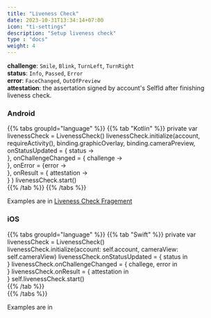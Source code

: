 ```yaml
---
title: "Liveness Check"
date: 2023-10-31T13:34:14+07:00
icon: "ti-settings"
description: "Setup liveness check"
type : "docs"
weight: 4
---
```


__challenge__: `Smile`, `Blink`, `TurnLeft`, `TurnRight`  
__status__: `Info`, `Passed`, `Error`  
__error__: `FaceChanged`, `OutOfPreview`  
__attestation__: the assertation signed by account's SelfId after finishing liveness check.   


### Android

{{% tabs groupId="language" %}}
    {{% tab "Kotlin" %}}
    private var livenessCheck = LivenessCheck()
    livenessCheck.initialize(account, requireActivity(), binding.graphicOverlay, binding.cameraPreview,
        onStatusUpdated = { status ->                
        },
        onChallengeChanged = { challenge ->                
        },
        onError = {error ->                
        },
        onResult = { attestation ->                
        }
    )
    livenessCheck.start()    
    {{% /tab %}}
{{% /tabs %}}

Examples are in [Liveness Check Fragement](https://github.com/joinself/self-mobile-embedded-samples/blob/main/android/chat/src/main/java/com/joinself/sdk/sample/LivenessCheckFragment.kt)


### iOS

{{% tabs groupId="language" %}}
    {{% tab "Swift" %}}
    private var livenessCheck = LivenessCheck()    
    livenessCheck.initialize(account: self.account, cameraView: self.cameraView)
    livenessCheck.onStatusUpdated = { status in            
    }
    livenessCheck.onChallengeChanged = { challege, error in                    
    }
    livenessCheck.onResult = { attestation in         
    }
    self.livenessCheck.start()        
    {{% /tab %}}    
{{% /tabs %}}

Examples are in 
